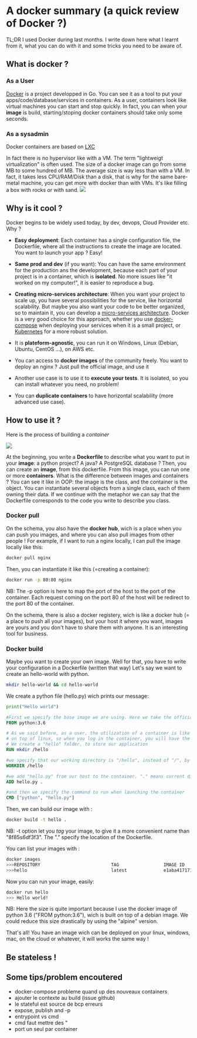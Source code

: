 # A docker summary (a quick review of Docker ?)

TL;DR
I used Docker during last months. I write down here what I learnt from it, what you can do with it and some tricks you need to be aware of.

## What is docker ?
### As a User
[Docker](https://github.com/moby/moby) is a project developped in Go. You can see it as a tool to put your apps/code/database/services in containers. As a user, containers look like virtual machines you can start and stop quickly. In fact, you can when your **image** is build, starting/stoping docker containers should take only some seconds.

### As a sysadmin
Docker containers are based on [LXC](https://en.wikipedia.org/wiki/LXC)

In fact there is no hypervisor like with a VM. The term "lightweigt virtualization" is often used. The size of a docker image can go from some MB to some hundred of MB. The average size is way less than with a VM. In fact, it takes less CPU/RAM/Disk than a disk, that is why for the same bare-metal machine, you can get more with docker than with VMs. It's like filling a box with rocks or with sand.
![](https://raw.githubusercontent.com/Romathonat/vulgaireDevEntries/master/docker/docker_vm.png) 

## Why is it cool ?
Docker begins to be widely used today, by dev, devops, Cloud Provider etc. Why ?

- **Easy deployment**: Each container has a single configuration file, the Dockerfile, where all the instructions to create the image are located. You want to launch your app ? Easy!
- **Same prod and dev** (if you want): You can have the same environment for the production ans the development, because each part of your project is in a container, which is **isolated**. No more issues like "it worked on my computer!", it is easier to reproduce a bug.
- **Creating micro-services architecture**: When you want your project to scale up, you have several possibilities for the service, like horizontal scalability. But maybe you also want your code to be better organized, so to maintain it, you can develop a [micro-services architecture](https://en.wikipedia.org/wiki/Microservices). Docker is a very good choice for this approach, whether you use [docker-compose](https://github.com/docker/compose) when deploying your services when it is a small project, or [Kubernetes](https://github.com/kubernetes/kubernetes) for a more robust solution.

- It is **plateform-agnostic**, you can run it on Windows, Linux (Debian, Ubuntu, CentOS ...), on AWS etc.
- You can access to **docker images** of the community freely. You want to deploy an nginx ? Just pull the official image, and use it
- Another use case is to use it to **execute your tests**. It is isolated, so you can install whatever you need, no problem! 
- You can **duplicate containers** to have horizontal scalability (more advanced use case).

## How to use it ?
Here is the process of building a *container*  

![](https://raw.githubusercontent.com/Romathonat/vulgaireDevEntries/master/docker/docker_build.png) 

At the beginning, you write a **Dockerfile** to describe what you want to put in your **image**: a python project? A java? A PostgreSQL database ? Then, you can create an **image**, from this dockerfile. From this image, you can run one or more **containers**. What is the difference between images and containers ? You can see it like in OOP: the image is the class, and the container is the object. You can instantiate several objects from a single class, each of them owning their data. If we continue with the metaphor we can say that the Dockerfile corresponds to the code you write to describe you class.

### Docker pull
On the schema, you also have the **docker hub**, wich is a place when you can push you images, and where you can also pull images from other people !
For example, if I want to run a nginx locally, I can pull the image locally like this:

``` bash
docker pull nginx
```
Then, you can instantiate it like this (=creating a container):

``` bash
docker run -p 80:80 nginx
```
NB: The -p option is here to map the port of the host to the port of the container. Each request coming on the port 80 of the host will be redirect to the port 80 of the container.

On the schema, there is also a docker registery, wich is like a docker hub (= a place to push all your images), but your host it where you want, images are yours and you don't have to share them with anyone. It is an interesting tool for business.

### Docker build
Maybe you want to create your own image. Well for that, you have to write your configuration in a Dockerfile (written that way)
Let's say we want to create an hello-world with python.

``` bash
mkdir hello-world && cd hello-world
``` 

We create a python file (hello.py) wich prints our message:
``` python
print("Hello world")
```


``` Dockerfile
#First we specify the base image we are using. Here we take the official python one, where python is already installed
FROM python:3.6

# As we said before, as a user, the utilization of a container is like a VM. Many of them are build
# on top of linux, so when you log in the container, you will have the classic folder of linux (/var, /etc, /bin ...)
# We create a "hello" folder, to store our application
RUN mkdir /hello

#we specify that our working directory is "/hello", instead of "/", by default.
WORKDIR /hello

#we add "hello.py" from our host to the container. "." means current directory, wich is "hello", thanks to the previous line.
ADD hello.py .

#and then we specify the command to run when launching the container
CMD ["python", "hello.py"]
```

Then, we can build our image with :

``` bash
docker build -t hello .
```
NB: -t option let you *tag* your image, to give it a more convenient name than "8f85s6df3f3".
The "." specify the location of the Dockerfile.

You can list your images with :
``` bash
docker images
>>>REPOSITORY                           TAG                 IMAGE ID            CREATED             SIZE
>>>hello                                latest              e1aba4171710        6 minutes ago       690MB
```
Now you can run your image, easily:

```bash
docker run hello
>>> Hello world!
```

NB: Here the size is quite important because I use the docker image of python 3.6 ("FROM python:3.6"), wich is built on top of a debian image. We could reduce this size drastically by using the "alpine" version.
  
That's all! You have an image wich can be deployed on your linux, windows, mac, on the cloud or whatever, it will works the same way !


## Be stateless !


## Some tips/problem encoutered
- docker-compose probleme quand up des nouveaux containers
- ajouter le contexte au build (issue github)
- le stateful est source de bcp erreurs
- expose, publish and -p
- entrypoint vs cmd
- cmd faut mettre des "
- port un seul par container
